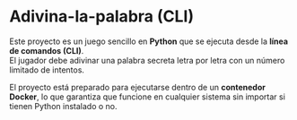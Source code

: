 # Adivina-la-palabra (CLI)
Este proyecto es un juego sencillo en **Python** que se ejecuta desde la **línea de comandos (CLI)**.  
El jugador debe adivinar una palabra secreta letra por letra con un número limitado de intentos.  

El proyecto está preparado para ejecutarse dentro de un **contenedor Docker**, lo que garantiza que funcione en cualquier sistema sin importar si tienen Python instalado o no.
